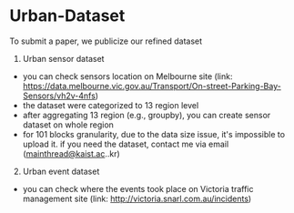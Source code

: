 # Urban-Dataset

To submit a paper, we publicize our refined dataset

1. Urban sensor dataset
- you can check sensors location on Melbourne site (link: https://data.melbourne.vic.gov.au/Transport/On-street-Parking-Bay-Sensors/vh2v-4nfs)
- the dataset were categorized to 13 region level
- after aggregating 13 region (e.g., groupby), you can create sensor dataset on whole region 
- for 101 blocks granularity, due to the data size issue, it's impossible to upload it. if you need the dataset, contact me via email (mainthread@kaist.ac..kr)
2. Urban event dataset
- you can check where the events took place on Victoria traffic management site (link: http://victoria.snarl.com.au/incidents)
